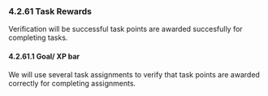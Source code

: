 ### 4.2.61 Task Rewards
Verification will be successful task points are awarded succesfully for completing tasks.


#### 4.2.61.1 Goal/ XP bar
We will use several task assignments to verify that task points are awarded correctly for completing assignments.



